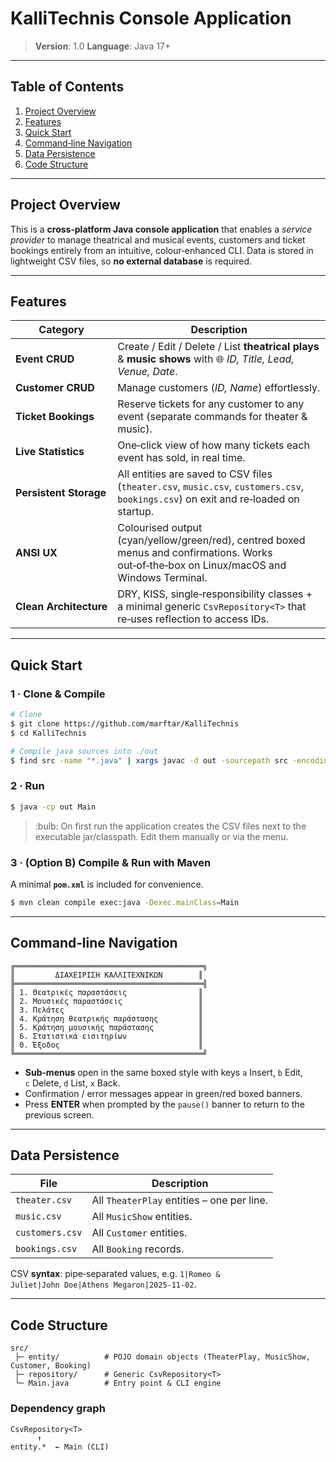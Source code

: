 # KalliTechnis Console Application

> **Version**: 1.0
> **Language**: Java 17+

---

## Table of Contents

1. [Project Overview](#project-overview)
2. [Features](#features)
3. [Quick Start](#quick-start)
4. [Command‑line Navigation](#command-line-navigation)
5. [Data Persistence](#data-persistence)
6. [Code Structure](#code-structure)

---

## Project Overview

This is a **cross‑platform Java console application** that enables a *service provider* to manage theatrical and musical events, customers and ticket bookings entirely from an intuitive, colour‑enhanced CLI.  Data is stored in lightweight CSV files, so **no external database** is required.

---

## Features

| Category               | Description                                                                                                                                 |
| ---------------------- | ------------------------------------------------------------------------------------------------------------------------------------------- |
| **Event CRUD**         | Create / Edit / Delete / List **theatrical plays** & **music shows** with 🌐 *ID, Title, Lead, Venue, Date*.                                |
| **Customer CRUD**      | Manage customers (*ID, Name*) effortlessly.                                                                                                 |
| **Ticket Bookings**    | Reserve tickets for any customer to any event (separate commands for theater & music).                                                      |
| **Live Statistics**    | One‑click view of how many tickets each event has sold, in real time.                                                                       |
| **Persistent Storage** | All entities are saved to CSV files (`theater.csv`, `music.csv`, `customers.csv`, `bookings.csv`) on exit and re‑loaded on startup.         |
| **ANSI UX**            | Colourised output (cyan/yellow/green/red), centred boxed menus and confirmations. Works out‑of‑the‑box on Linux/macOS and Windows Terminal. |
| **Clean Architecture** | DRY, KISS, single‑responsibility classes + a minimal generic `CsvRepository<T>` that re‑uses reflection to access IDs.                      |

---

## Quick Start

### 1 · Clone & Compile

```bash
# Clone
$ git clone https://github.com/marftar/KalliTechnis
$ cd KalliTechnis

# Compile java sources into ./out
$ find src -name "*.java" | xargs javac -d out -sourcepath src -encoding UTF‑8
```

### 2 · Run

```bash
$ java -cp out Main
```

> \:bulb:  On first run the application creates the CSV files next to the executable jar/classpath. Edit them manually or via the menu.

### 3 · (Option B) Compile & Run with Maven

A minimal **`pom.xml`** is included for convenience.

```bash
$ mvn clean compile exec:java -Dexec.mainClass=Main
```

---

## Command‑line Navigation

```
╔══════════════════════════════════════════╗
║         ΔΙΑΧΕΙΡΙΣΗ ΚΑΛΛΙΤΕΧΝΙΚΩΝ        ║
╠══════════════════════════════════════════╣
║ 1. Θεατρικές παραστάσεις                ║
║ 2. Μουσικές παραστάσεις                 ║
║ 3. Πελάτες                              ║
║ 4. Κράτηση θεατρικής παράστασης         ║
║ 5. Κράτηση μουσικής παράστασης          ║
║ 6. Στατιστικά εισιτηρίων                ║
║ 0. Έξοδος                               ║
╚══════════════════════════════════════════╝
```

* **Sub‑menus** open in the same boxed style with keys `a` Insert, `b` Edit, `c` Delete, `d` List, `x` Back.
* Confirmation / error messages appear in green/red boxed banners.
* Press **ENTER** when prompted by the `pause()` banner to return to the previous screen.

---

## Data Persistence

| File            | Description                                |
| --------------- | ------------------------------------------ |
| `theater.csv`   | All `TheaterPlay` entities – one per line. |
| `music.csv`     | All `MusicShow` entities.                  |
| `customers.csv` | All `Customer` entities.                   |
| `bookings.csv`  | All `Booking` records.                     |

CSV **syntax**: pipe‐separated values, e.g.
`1|Romeo & Juliet|John Doe|Athens Megaron|2025-11-02`.

---

## Code Structure

```
src/
 ├─ entity/          # POJO domain objects (TheaterPlay, MusicShow, Customer, Booking)
 ├─ repository/      # Generic CsvRepository<T>
 └─ Main.java        # Entry point & CLI engine
```

### Dependency graph

```
CsvRepository<T>
      ↑
entity.*  ← Main (CLI)
```
